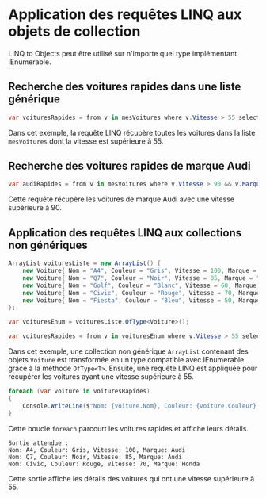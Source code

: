 # Application des requêtes LINQ aux objets de collection

LINQ to Objects peut être utilisé sur n'importe quel type implémentant IEnumerable<T>.

## Recherche des voitures rapides dans une liste générique

```csharp
var voituresRapides = from v in mesVoitures where v.Vitesse > 55 select v;
```

Dans cet exemple, la requête LINQ récupère toutes les voitures dans la liste `mesVoitures` dont la vitesse est supérieure à 55.

## Recherche des voitures rapides de marque Audi

```csharp
var audiRapides = from v in mesVoitures where v.Vitesse > 90 && v.Marque == "Audi" select v;
```

Cette requête récupère les voitures de marque Audi avec une vitesse supérieure à 90.

## Application des requêtes LINQ aux collections non génériques

```csharp
ArrayList voituresListe = new ArrayList() {
    new Voiture{ Nom = "A4", Couleur = "Gris", Vitesse = 100, Marque = "Audi"},
    new Voiture{ Nom = "Q7", Couleur = "Noir", Vitesse = 85, Marque = "Audi"},
    new Voiture{ Nom = "Golf", Couleur = "Blanc", Vitesse = 60, Marque = "VW"},
    new Voiture{ Nom = "Civic", Couleur = "Rouge", Vitesse = 70, Marque = "Honda"},
    new Voiture{ Nom = "Fiesta", Couleur = "Bleu", Vitesse = 50, Marque = "Ford"}
};

var voituresEnum = voituresListe.OfType<Voiture>();

var voituresRapides = from v in voituresEnum where v.Vitesse > 55 select v;
```

Dans cet exemple, une collection non générique `ArrayList` contenant des objets `Voiture` est transformée en un type compatible avec IEnumerable<T> grâce à la méthode `OfType<T>`. Ensuite, une requête LINQ est appliquée pour récupérer les voitures ayant une vitesse supérieure à 55.

```csharp
foreach (var voiture in voituresRapides)
{
    Console.WriteLine($"Nom: {voiture.Nom}, Couleur: {voiture.Couleur}, Vitesse: {voiture.Vitesse}, Marque: {voiture.Marque}");
}
```

Cette boucle `foreach` parcourt les voitures rapides et affiche leurs détails.

```
Sortie attendue :
Nom: A4, Couleur: Gris, Vitesse: 100, Marque: Audi
Nom: Q7, Couleur: Noir, Vitesse: 85, Marque: Audi
Nom: Civic, Couleur: Rouge, Vitesse: 70, Marque: Honda
```

Cette sortie affiche les détails des voitures qui ont une vitesse supérieure à 55.
